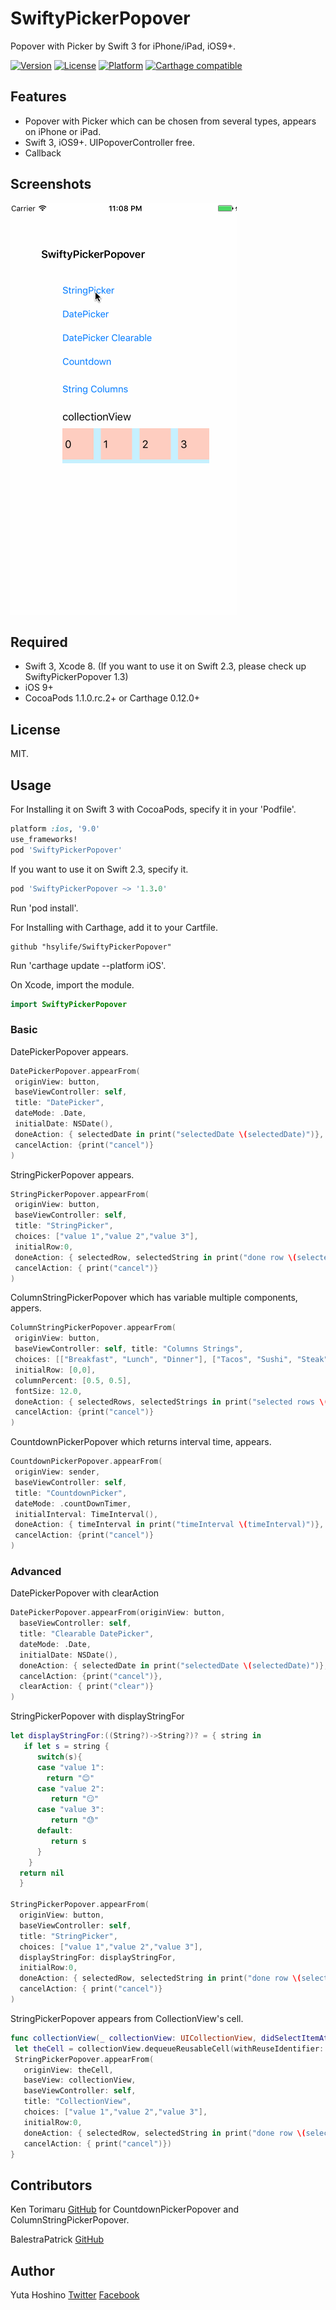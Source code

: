 # SwiftyPickerPopover
Popover with Picker by Swift 3 for iPhone/iPad, iOS9+.

[![Version](https://img.shields.io/cocoapods/v/SwiftyPickerPopover.svg?style=flat)](http://cocoadocs.org/docsets/SwiftyPickerPopover) 
[![License](https://img.shields.io/cocoapods/l/SwiftyPickerPopover.svg?style=flat)](http://cocoadocs.org/docsets/SwiftyPickerPopover) 
[![Platform](https://img.shields.io/cocoapods/p/SwiftyPickerPopover.svg?style=flat)](http://cocoadocs.org/docsets/SwiftyPickerPopover)
[![Carthage compatible](https://img.shields.io/badge/Carthage-compatible-4BC51D.svg?style=flat)](https://github.com/hsylife/SwiftyPickerPopover)

## Features
- Popover with Picker which can be chosen from several types, appears on iPhone or iPad.
- Swift 3, iOS9+. UIPopoverController free. 
- Callback

## Screenshots
<img src="README_resources/SwiftyPickerPopover_movie.gif" width="362">

## Required
- Swift 3, Xcode 8. (If you want to use it on Swift 2.3, please check up SwiftyPickerPopover 1.3)
- iOS 9+
- CocoaPods 1.1.0.rc.2+ or Carthage 0.12.0+

## License
MIT.

## Usage
For Installing it on Swift 3 with CocoaPods, specify it in your 'Podfile'.
```ruby
platform :ios, '9.0'
use_frameworks!
pod 'SwiftyPickerPopover'
```
If you want to use it on Swift 2.3, specify it.
```ruby
pod 'SwiftyPickerPopover ~> '1.3.0'
```
Run 'pod install'.

For Installing with Carthage, add it to your Cartfile.
```
github "hsylife/SwiftyPickerPopover"
```
Run 'carthage update --platform iOS'.

On Xcode, import the module.
```swift
import SwiftyPickerPopover
```
### Basic
DatePickerPopover appears.
```swift
DatePickerPopover.appearFrom(
 originView: button,
 baseViewController: self,
 title: "DatePicker",
 dateMode: .Date,
 initialDate: NSDate(),
 doneAction: { selectedDate in print("selectedDate \(selectedDate)")},
 cancelAction: {print("cancel")}
)
```

StringPickerPopover appears.
```swift
StringPickerPopover.appearFrom(
 originView: button,
 baseViewController: self,
 title: "StringPicker",
 choices: ["value 1","value 2","value 3"],
 initialRow:0,
 doneAction: { selectedRow, selectedString in print("done row \(selectedRow) \(selectedString)")} ,
 cancelAction: { print("cancel")}
)
```

ColumnStringPickerPopover which has variable multiple components, appers.
```swift
ColumnStringPickerPopover.appearFrom(
 originView: button,
 baseViewController: self, title: "Columns Strings",
 choices: [["Breakfast", "Lunch", "Dinner"], ["Tacos", "Sushi", "Steak", "Waffles", "Burgers"]],
 initialRow: [0,0],
 columnPercent: [0.5, 0.5],
 fontSize: 12.0,
 doneAction: { selectedRows, selectedStrings in print("selected rows \(selectedRows) strings \(selectedStrings)")}, 
 cancelAction: {print("cancel")}
)
```

CountdownPickerPopover which returns interval time, appears.
```swift
CountdownPickerPopover.appearFrom(
 originView: sender,
 baseViewController: self,
 title: "CountdownPicker",
 dateMode: .countDownTimer,
 initialInterval: TimeInterval(),
 doneAction: { timeInterval in print("timeInterval \(timeInterval)")},
 cancelAction: {print("cancel")}
)
```

### Advanced
DatePickerPopover with clearAction 
```swift
DatePickerPopover.appearFrom(originView: button,
  baseViewController: self,
  title: "Clearable DatePicker",
  dateMode: .Date,
  initialDate: NSDate(),
  doneAction: { selectedDate in print("selectedDate \(selectedDate)")},
  cancelAction: {print("cancel")},
  clearAction: { print("clear")}
)
```

StringPickerPopover with displayStringFor
```swift
let displayStringFor:((String?)->String?)? = { string in
   if let s = string {
      switch(s){
      case "value 1":
        return "😊"
      case "value 2":
         return "😏"
      case "value 3":
         return "😓"
      default:
         return s
      }
    }
  return nil
  }
        
StringPickerPopover.appearFrom(
  originView: button,
  baseViewController: self,
  title: "StringPicker",
  choices: ["value 1","value 2","value 3"],
  displayStringFor: displayStringFor,
  initialRow:0,
  doneAction: { selectedRow, selectedString in print("done row \(selectedRow) \(selectedString)")},
  cancelAction: { print("cancel")}
)
```

StringPickerPopover appears from CollectionView's cell.
```swift
func collectionView(_ collectionView: UICollectionView, didSelectItemAt indexPath: IndexPath) {
 let theCell = collectionView.dequeueReusableCell(withReuseIdentifier: "Cell", for: indexPath)
 StringPickerPopover.appearFrom(
   originView: theCell,
   baseView: collectionView,
   baseViewController: self,
   title: "CollectionView",
   choices: ["value 1","value 2","value 3"],
   initialRow:0,
   doneAction: { selectedRow, selectedString in print("done row \(selectedRow) \(selectedString)")},
   cancelAction: { print("cancel")})
}
```

## Contributors
Ken Torimaru  [GitHub](https://github.com/ktorimaru) for CountdownPickerPopover and ColumnStringPickerPopover.

BalestraPatrick [GitHub](https://github.com/BalestraPatrick)
## Author
Yuta Hoshino [Twitter](https://twitter.com/hsylife) [Facebook](https://www.facebook.com/yuta.hoshino)
